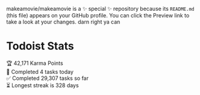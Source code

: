 makeamovie/makeamovie is a ✨ special ✨ repository because its `README.md` (this file) appears on your GitHub profile.
You can click the Preview link to take a look at your changes. darn right ya can

# Todoist Stats

<!-- TODO-IST:START -->
🏆  42,171 Karma Points           
🌸  Completed 4 tasks today           
✅  Completed 29,307 tasks so far           
⏳  Longest streak is 328 days
<!-- TODO-IST:END -->